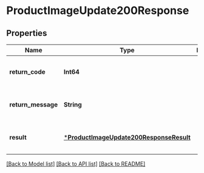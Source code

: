 # ProductImageUpdate200Response


## Properties
Name | Type | Description | Notes
------------ | ------------- | ------------- | -------------
**return_code** | **Int64** |  | [optional] [default to nothing]
**return_message** | **String** |  | [optional] [default to nothing]
**result** | [***ProductImageUpdate200ResponseResult**](ProductImageUpdate200ResponseResult.md) |  | [optional] [default to nothing]


[[Back to Model list]](../README.md#models) [[Back to API list]](../README.md#api-endpoints) [[Back to README]](../README.md)


